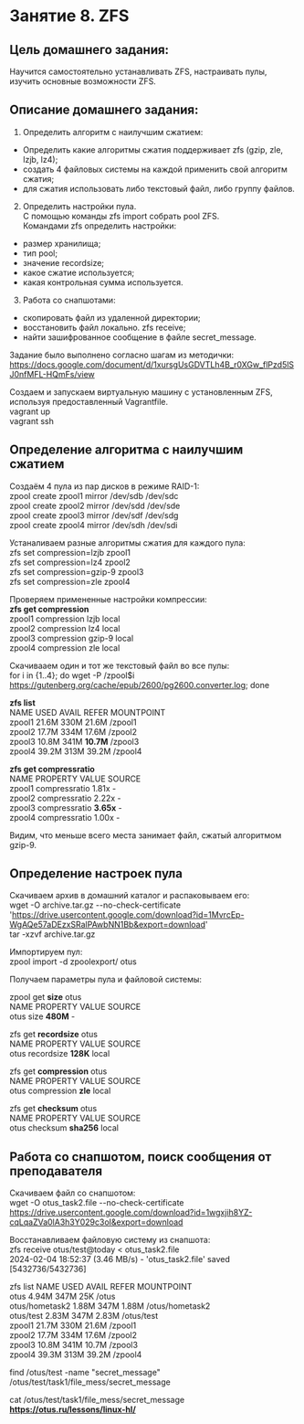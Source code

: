 # Занятие 8. ZFS

## Цель домашнего задания:  
Научится самостоятельно устанавливать ZFS, настраивать пулы, изучить основные возможности ZFS.  

## Описание домашнего задания:  
1. Определить алгоритм с наилучшим сжатием:
- Определить какие алгоритмы сжатия поддерживает zfs (gzip, zle, lzjb, lz4);
- создать 4 файловых системы на каждой применить свой алгоритм сжатия;
- для сжатия использовать либо текстовый файл, либо группу файлов.

2. Определить настройки пула.  
С помощью команды zfs import собрать pool ZFS.  
Командами zfs определить настройки:  
- размер хранилища;
- тип pool;
- значение recordsize;
- какое сжатие используется;
- какая контрольная сумма используется.

3. Работа со снапшотами:
- скопировать файл из удаленной директории;
- восстановить файл локально. zfs receive;
- найти зашифрованное сообщение в файле secret_message.

Задание было выполнено согласно шагам из методички:  
https://docs.google.com/document/d/1xursgUsGDVTLh4B_r0XGw_flPzd5lSJ0nfMFL-HQmFs/view  

Создаем и запускаем виртуальную машину с установленным ZFS, используя предоставленный Vagrantfile.  
vagrant up  
vagrant ssh  

## Определение алгоритма с наилучшим сжатием

Создаём 4 пула из пар дисков в режиме RAID-1:  
zpool create zpool1 mirror /dev/sdb /dev/sdc  
zpool create zpool2 mirror /dev/sdd /dev/sde  
zpool create zpool3 mirror /dev/sdf /dev/sdg  
zpool create zpool4 mirror /dev/sdh /dev/sdi   

Устаналиваем разные алгоритмы сжатия для каждого пула:  
zfs set compression=lzjb zpool1  
zfs set compression=lz4 zpool2  
zfs set compression=gzip-9 zpool3  
zfs set compression=zle zpool4  

Проверяем примененные настройки компрессии:  
**zfs get compression**  
  zpool1  compression  lzjb      local  
  zpool2  compression  lz4       local  
  zpool3  compression  gzip-9    local  
  zpool4  compression  zle       local  

Скачивааем один и тот же текстовый файл во все пулы:  
for i in {1..4}; do wget -P /zpool$i https://gutenberg.org/cache/epub/2600/pg2600.converter.log; done  

**zfs list**  
  NAME     USED  AVAIL     REFER  MOUNTPOINT  
  zpool1  21.6M   330M     21.6M  /zpool1  
  zpool2  17.7M   334M     17.6M  /zpool2  
  zpool3  10.8M   341M     **10.7M**  /zpool3  
  zpool4  39.2M   313M     39.2M  /zpool4  

**zfs get compressratio**  
  NAME    PROPERTY       VALUE  SOURCE  
  zpool1  compressratio  1.81x  -  
  zpool2  compressratio  2.22x  -  
  zpool3  compressratio  **3.65x**  -  
  zpool4  compressratio  1.00x  -  

Видим, что меньше всего места занимает файл, сжатый алгоритмом gzip-9.  

## Определение настроек пула

Скачиваем архив в домашний каталог и распаковываем его:  
wget -O archive.tar.gz --no-check-certificate 'https://drive.usercontent.google.com/download?id=1MvrcEp-WgAQe57aDEzxSRalPAwbNN1Bb&export=download'  
tar -xzvf archive.tar.gz  

Импортируем пул:  
zpool import -d zpoolexport/ otus  

Получаем параметры пула и файловой системы:  

zpool get **size** otus  
  NAME  PROPERTY  VALUE  SOURCE  
  otus  size      **480M**   -  

zfs get **recordsize** otus  
  NAME  PROPERTY    VALUE    SOURCE  
  otus  recordsize  **128K** local  

zfs get **compression** otus  
  NAME  PROPERTY     VALUE     SOURCE  
  otus  compression  **zle**   local  

zfs get **checksum** otus  
  NAME  PROPERTY  VALUE      SOURCE  
  otus  checksum  **sha256** local  

## Работа со снапшотом, поиск сообщения от преподавателя

Скачиваем файл со снапшотом:  
wget -O otus_task2.file --no-check-certificate https://drive.usercontent.google.com/download?id=1wgxjih8YZ-cqLqaZVa0lA3h3Y029c3oI&export=download  

Восстанавливаем файловую систему из снапшота:  
zfs receive otus/test@today < otus_task2.file  
  2024-02-04 18:52:37 (3.46 MB/s) - 'otus_task2.file' saved [5432736/5432736]  

zfs list
  NAME             USED  AVAIL     REFER  MOUNTPOINT  
  otus            4.94M   347M       25K  /otus  
  otus/hometask2  1.88M   347M     1.88M  /otus/hometask2  
  otus/test       2.83M   347M     2.83M  /otus/test  
  zpool1          21.7M   330M     21.6M  /zpool1  
  zpool2          17.7M   334M     17.6M  /zpool2  
  zpool3          10.8M   341M     10.7M  /zpool3  
  zpool4          39.3M   313M     39.2M  /zpool4  

find /otus/test -name "secret_message"  
  /otus/test/task1/file_mess/secret_message  

cat /otus/test/task1/file_mess/secret_message  
  **https://otus.ru/lessons/linux-hl/**  